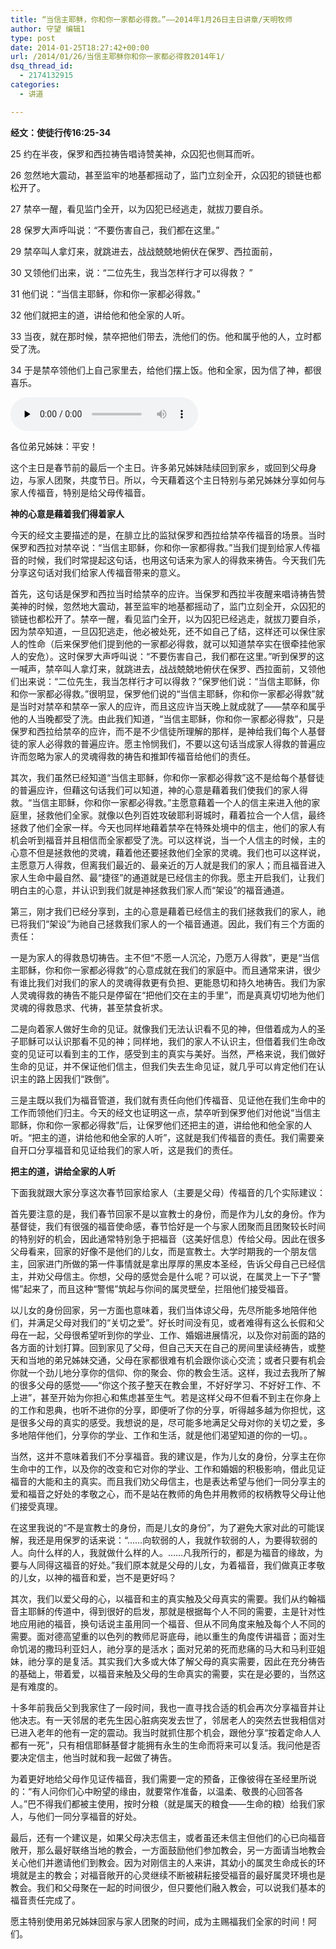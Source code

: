 ```yaml
---
title: “当信主耶稣，你和你一家都必得救。”——2014年1月26日主日讲章/天明牧师
author: 守望 编辑1
type: post
date: 2014-01-25T18:27:42+00:00
url: /2014/01/26/当信主耶稣你和你一家都必得救2014年1/
dsq_thread_id:
  - 2174132915
categories:
  - 讲道

---
```

**经文：使徒行传16:25-34**

25 约在半夜，保罗和西拉祷告唱诗赞美神，众囚犯也侧耳而听。
  
26 忽然地大震动，甚至监牢的地基都摇动了，监门立刻全开，众囚犯的锁链也都松开了。
  
27 禁卒一醒，看见监门全开，以为囚犯已经逃走，就拔刀要自杀。
  
28 保罗大声呼叫说：“不要伤害自己，我们都在这里。”
  
29 禁卒叫人拿灯来，就跳进去，战战兢兢地俯伏在保罗、西拉面前，
  
30 又领他们出来，说：“二位先生，我当怎样行才可以得救？ ”
  
31 他们说：“当信主耶稣，你和你一家都必得救。”
  
32 他们就把主的道，讲给他和他全家的人听。
  
33 当夜，就在那时候，禁卒把他们带去，洗他们的伤。他和属乎他的人，立时都受了洗。
  
34 于是禁卒领他们上自己家里去，给他们摆上饭。他和全家，因为信了神，都很喜乐。

<div id="c-10329" class="grandmp3">
  <audio src="https://t5.shwchurch.org/wp-content/uploads/2014/01/2014年1月26日讲道录音.mp3" controls false preload="none" autobuffer="false"></audio>
</div>

各位弟兄姊妹：平安！

这个主日是春节前的最后一个主日。许多弟兄姊妹陆续回到家乡，或回到父母身边，与家人团聚，共度节日。所以，今天藉着这个主日特别与弟兄姊妹分享如何与家人传福音，特别是给父母传福音。

**神的心意是藉着我们得着家人**

今天的经文主要描述的是，在腓立比的监狱保罗和西拉给禁卒传福音的场景。当时保罗和西拉对禁卒说：“当信主耶稣，你和你一家都得救。”当我们提到给家人传福音的时候，我们时常提起这句话，也用这句话来为家人的得救来祷告。今天我们先分享这句话对我们给家人传福音带来的意义。

首先，这句话是保罗和西拉当时给禁卒的应许。当保罗和西拉半夜醒来唱诗祷告赞美神的时候，忽然地大震动，甚至监牢的地基都摇动了，监门立刻全开，众囚犯的锁链也都松开了。禁卒一醒，看见监门全开，以为囚犯已经逃走，就拔刀要自杀，因为禁卒知道，一旦囚犯逃走，他必被处死，还不如自己了结，这样还可以保住家人的性命（后来保罗他们提到他的一家都必得救，就可以知道禁卒实在很牵挂他家人的安危）。这时保罗大声呼叫说：“不要伤害自己，我们都在这里。”听到保罗的这一喊声，禁卒叫人拿灯来，就跳进去，战战兢兢地俯伏在保罗、西拉面前，又领他们出来说：“二位先生，我当怎样行才可以得救？”保罗他们说：“当信主耶稣，你和你一家都必得救。”很明显，保罗他们说的“当信主耶稣，你和你一家都必得救”就是当时对禁卒和禁卒一家人的应许，而且这应许当天晚上就成就了——禁卒和属乎他的人当晚都受了洗。由此我们知道，“当信主耶稣，你和你一家都必得救”，只是保罗和西拉给禁卒的应许，而不是不少信徒所理解的那样，是神给我们每个人基督徒的家人必得救的普遍应许。愿主怜悯我们，不要以这句话当成家人得救的普遍应许而忽略为家人的灵魂得救的祷告和推卸传福音给他们的责任。

其次，我们虽然已经知道“当信主耶稣，你和你一家都必得救”这不是给每个基督徒的普遍应许，但藉这句话我们可以知道，神的心意是藉着我们使我们的家人得救。“当信主耶稣，你和你一家都必得救。”主愿意藉着一个人的信主来进入他的家庭里，拯救他们全家。就像以色列百姓攻破耶利哥城时，藉着拉合一个人信，最终拯救了他们全家一样。今天也同样地藉着禁卒在特殊处境中的信主，他们的家人有机会听到福音并且相信而全家都受了洗。可以这样说，当一个人信主的时候，主的心意不但是拯救他的灵魂，藉着他还要拯救他们全家的灵魂。我们也可以这样说，主愿意万人得救，但离我们最近的、最亲近的万人就是我们的家人；而且福音进入家人生命中最自然、最“捷径”的通道就是已经信主的你我。愿主开启我们，让我们明白主的心意，并认识到我们就是神拯救我们家人而“架设”的福音通道。

第三，刚才我们已经分享到，主的心意是藉着已经信主的我们拯救我们的家人，祂已将我们“架设”为祂自己拯救我们家人的一个福音通道。因此，我们有三个方面的责任：
  
一是为家人的得救恳切祷告。主不但“不愿一人沉沦，乃愿万人得救”，更是“当信主耶稣，你和你一家都必得救”的心意成就在我们的家庭中。而且通常来讲，很少有谁比我们对我们的家人的灵魂得救更有负担、更能恳切和持久地祷告。我们为家人灵魂得救的祷告不能只是停留在“把他们交在主的手里”，而是真真切切地为他们灵魂的得救恳求、代祷，甚至禁食祈求。
  
二是向着家人做好生命的见证。就像我们无法认识看不见的神，但借着成为人的圣子耶稣可以认识那看不见的神；同样地，我们的家人不认识主，但借着我们生命改变的见证可以看到主的工作，感受到主的真实与美好。当然，严格来说，我们做好生命的见证，并不保证他们信主，但我们失去生命见证，就几乎可以肯定他们在认识主的路上因我们“跌倒”。
  
三是主既以我们为福音管道，我们就有责任向他们传福音、见证他在我们生命中的工作而领他们归主。今天的经文也证明这一点，禁卒听到保罗他们对他说“当信主耶稣，你和你一家都必得救”后，让保罗他们还把主的道，讲给他和他全家的人听。“把主的道，讲给他和他全家的人听”，这就是我们传福音的责任。我们需要亲自开口分享福音和见证给我们的家人听，这是我们的责任。

**把主的道，讲给全家的人听**

下面我就跟大家分享这次春节回家给家人（主要是父母）传福音的几个实际建议：

首先要注意的是，我们春节回家不是以宣教士的身份，而是作为儿女的身份。作为基督徒，我们有很强的福音使命感，春节恰好是一个与家人团聚而且团聚较长时间的特别好的机会，因此通常特别急于把福音（这美好信息）传给父母。因此在很多父母看来，回家的好像不是他们的儿女，而是宣教士。大学时期我的一个朋友信主，回家进门所做的第一件事情就是拿出厚厚的黑皮本圣经，告诉父母自己已经信主，并劝父母信主。你想，父母的感觉会是什么呢？可以说，在属灵上一下子“警惕”起来了，而且这种“警惕”筑起与你间的属灵壁垒，拦阻他们接受福音。
  
以儿女的身份回家，另一方面也意味着，我们当体谅父母，先尽所能多地陪伴他们，并满足父母对我们的“关切之爱”。好长时间没有见，或者难得有这么长假和父母在一起，父母很希望听到你的学业、工作、婚姻进展情况，以及你对前面的路的各方面的计划打算。回到家见了父母，但自己天天在自己的房间里读经祷告，或整天和当地的弟兄姊妹交通，父母在家都很难有机会跟你谈心交流；或者只要有机会你就一个劲儿地分享你的信仰、你的聚会、你的教会生活。这样，我过去我所了解的很多父母的感觉——“你这个孩子整天在教会里，不好好学习、不好好工作、不上进”，甚至开始为你担心和焦虑甚至生气。若是这样父母不但看不到主在你身上的工作和恩典，也听不进你的分享，即便听了你的分享，听得越多越为你担忧，这是很多父母的真实的感受。我想说的是，尽可能多地满足父母对你的关切之爱，多多地陪伴他们，分享你的学业、工作和生活，就是他们渴望知道的你的一切。。
  
当然，这并不意味着我们不分享福音。我的建议是，作为儿女的身份，分享主在你生命中的工作，以及你的改变和它对你的学业、工作和婚姻的积极影响，借此见证福音的大能和主的真实。而且我们劝父母信主，也是表达希望与他们一同分享主的爱和福音之好处的孝敬之心，而不是站在教师的角色并用教师的权柄教导父母让他们接受真理。
  
在这里我说的“不是宣教士的身份，而是儿女的身份”，为了避免大家对此的可能误解，我还是用保罗的话来说：“……向软弱的人，我就作软弱的人，为要得软弱的人。向什么样的人，我就做什么样的人。……凡我所行的，都是为福音的缘故，为要与人同得这福音的好处。”我们原本就是父母的儿女，为着福音，我们做真正孝敬的儿女，以神的福音和爱，岂不是更好吗？

其次，我们以爱父母的心，以福音和主的真实触及父母真实的需要。我们从约翰福音主耶稣的传道中，得到很好的启发，那就是根据每个人不同的需要，主是针对性地应用祂的福音，换句话说主虽用同一个福音、但从不同角度来触及每个人不同的需要。面对德高望重的以色列的教师尼哥底母，祂以重生的角度传讲福音；面对生命饥渴的撒玛利亚妇人，祂分享的是活水；面对兄弟的死而悲痛的马大和马利亚姐妹，祂分享的是复活。其实我们大多或大体了解父母的真实需要，因此在充分祷告的基础上，带着爱，以福音来触及父母的生命真实的需要，实在是必要的，当然这是有难度的。
  
十多年前我岳父到我家住了一段时间，我也一直寻找合适的机会再次分享福音并让他决志。有一天邻居的老先生因心脏病突发去世了，邻居老人的突然去世我相信对已进入老年的他有一定的震动。我当时就抓住那个机会，跟他分享“按着定命人人都有一死”，只有相信耶稣基督才能拥有永生的生命而将来可以复活。我问他是否要决定信主，他当时就和我一起做了祷告。
  
为着更好地给父母作见证传福音，我们需要一定的预备，正像彼得在圣经里所说的：“有人问你们心中盼望的缘由，就要常作准备，以温柔、敬畏的心回答各人。”巴不得我们都被主使用，按时分粮（就是属天的粮食——生命的粮）给我们家人，与他们一同分享福音的好处。

最后，还有一个建议是，如果父母决志信主，或者虽还未信主但他们的心已向福音敞开，那么最好联络当地的教会，一方面鼓励他们参加教会，另一方面请当地教会关心他们并邀请他们到教会。因为对刚信主的人来讲，其幼小的属灵生命成长的环境就是主的教会；对福音敞开的心灵继续不断被耕耘接受福音的最好属灵环境也是教会。我们和父母聚在一起的时间很少，但只要他们融入教会，可以说我们基本的福音责任完成了。

愿主特别使用弟兄姊妹回家与家人团聚的时间，成为主赐福我们全家的时间！阿们。
